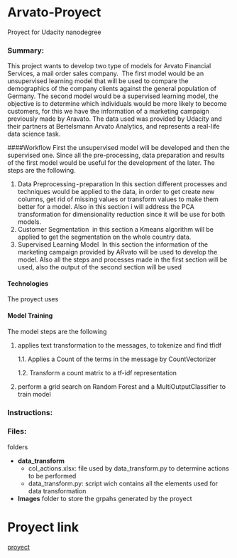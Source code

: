 # Arvato-Proyect
Proyect for Udacity nanodegree

### Summary:
This project wants to develop two type of models for Arvato Financial Services, a mail order sales company. 
The first model would be an unsupervised learning model that will be used to compare the demographics of the company clients against the general population of Germany.
The second model would be a supervised learning model, the objective is to determine which individuals would be more likely to become customers, for this we have the information of a marketing campaign previously made by Aravato.
The data used was provided by Udacity and their partners at Bertelsmann Arvato Analytics, and represents a real-life data science task.

####Workflow
First the unsupervised model will be developed and then the supervised one. Since all the pre-processing, data preparation and results of the first model would be useful for the development of the later. The steps are the following.
1. Data Preprocessing - preparation
In this section different processes and techniques would be applied to the data, in order to get create new columns, get rid of missing values or transform values to make them better for a model.
Also in this section i will address the PCA transformation for dimensionality reduction since it will be use for both models.
2. Customer Segmentation 
in this section a Kmeans algorithm will be applied to get the segmentation on the whole country data.
3. Supervised Learning Model 
In this section the information of the marketing campaign provided by ARvato will be used to develop the model. Also all the steps and processes made in the first section will be used, also the output of the second section will be used

#### Technologies
The proyect uses  


#### Model Training
The model steps are the following
1. applies text transformation to the messages, to tokenize and find tfidf

    1.1. Applies a Count of the terms in the message by CountVectorizer
    
    1.2. Transform a count matrix to a tf-idf representation 
2. perform a grid search on Random Forest and a MultiOutputClassifier to train model

### Instructions:


### Files:
folders 
* **data_transform**
    * col_actions.xlsx: file used by data_transform.py to determine actions to be performed
    * data_transform.py:  script wich contains all the elements used for data transformation
* **Images**
    folder to store the grpahs generated by the proyect

# Proyect link
[proyect](https://github.com/paulguz261/Arvato-Proyect)
